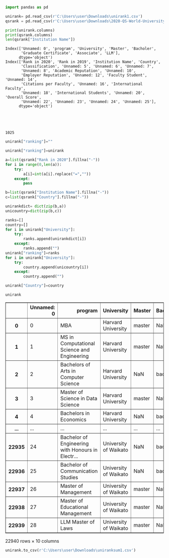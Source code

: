 ```python
import pandas as pd
```


```python
unirank= pd.read_csv(r'C:\Users\user\Downloads\unirank1.csv')
qsrank = pd.read_csv(r'C:\Users\user\Downloads\2020-QS-World-University-Rankings.csv')
```


```python
print(unirank.columns)
print(qsrank.columns)
len(qsrank["Institution Name"])
```

    Index(['Unnamed: 0', 'program', 'University', 'Master', 'Bacholer',
           'Graduate Certificate', 'Associate', 'LLM'],
          dtype='object')
    Index(['Rank in 2020', 'Rank in 2019', 'Institution Name', 'Country',
           'Classification', 'Unnamed: 5', 'Unnamed: 6', 'Unnamed: 7',
           'Unnamed: 8', 'Academic Reputation', 'Unnamed: 10',
           'Employer Reputation', 'Unnamed: 12', 'Faculty Student', 'Unnamed: 14',
           'Citations per Faculty', 'Unnamed: 16', 'International Faculty',
           'Unnamed: 18', 'International Students', 'Unnamed: 20', 'Overall Score',
           'Unnamed: 22', 'Unnamed: 23', 'Unnamed: 24', 'Unnamed: 25'],
          dtype='object')
    




    1025




```python
unirank["ranking"]=""    
```


```python
unirank["ranking"]=unirank
```


```python
a=list(qsrank["Rank in 2020"].fillna("-"))
for i in range(0,len(a)):
    try:
        a[i]=int(a[i].replace("=",""))
    except:
        pass

b=list(qsrank["Institution Name"].fillna("-"))
c=list(qsrank["Country"].fillna("-"))

```


```python
unirankdict= dict(zip(b,a))
unicountry=dict(zip(b,c))
```


```python
ranks=[]
country=[]
for i in unirank["University"]:
    try:
        ranks.append(unirankdict[i])
    except:
        ranks.append("")
unirank["ranking"]=ranks
for i in unirank["University"]:
    try:
        country.append(unicountry[i])
    except:
        country.append("")

```


```python
unirank["Country"]=country
```


```python
unirank
```




<div>
<style scoped>
    .dataframe tbody tr th:only-of-type {
        vertical-align: middle;
    }

    .dataframe tbody tr th {
        vertical-align: top;
    }

    .dataframe thead th {
        text-align: right;
    }
</style>
<table border="1" class="dataframe">
  <thead>
    <tr style="text-align: right;">
      <th></th>
      <th>Unnamed: 0</th>
      <th>program</th>
      <th>University</th>
      <th>Master</th>
      <th>Bacholer</th>
      <th>Graduate Certificate</th>
      <th>Associate</th>
      <th>LLM</th>
      <th>ranking</th>
      <th>Country</th>
    </tr>
  </thead>
  <tbody>
    <tr>
      <th>0</th>
      <td>0</td>
      <td>MBA</td>
      <td>Harvard University</td>
      <td>master</td>
      <td>NaN</td>
      <td>NaN</td>
      <td>NaN</td>
      <td>NaN</td>
      <td>3</td>
      <td>United States</td>
    </tr>
    <tr>
      <th>1</th>
      <td>1</td>
      <td>MS in Computational Science and Engineering</td>
      <td>Harvard University</td>
      <td>master</td>
      <td>NaN</td>
      <td>NaN</td>
      <td>NaN</td>
      <td>NaN</td>
      <td>3</td>
      <td>United States</td>
    </tr>
    <tr>
      <th>2</th>
      <td>2</td>
      <td>Bachelors of Arts in Computer Science</td>
      <td>Harvard University</td>
      <td>NaN</td>
      <td>bacholer</td>
      <td>NaN</td>
      <td>NaN</td>
      <td>NaN</td>
      <td>3</td>
      <td>United States</td>
    </tr>
    <tr>
      <th>3</th>
      <td>3</td>
      <td>Master of Science in Data Science</td>
      <td>Harvard University</td>
      <td>master</td>
      <td>NaN</td>
      <td>NaN</td>
      <td>NaN</td>
      <td>NaN</td>
      <td>3</td>
      <td>United States</td>
    </tr>
    <tr>
      <th>4</th>
      <td>4</td>
      <td>Bachelors in Economics</td>
      <td>Harvard University</td>
      <td>NaN</td>
      <td>bacholer</td>
      <td>NaN</td>
      <td>NaN</td>
      <td>NaN</td>
      <td>3</td>
      <td>United States</td>
    </tr>
    <tr>
      <th>...</th>
      <td>...</td>
      <td>...</td>
      <td>...</td>
      <td>...</td>
      <td>...</td>
      <td>...</td>
      <td>...</td>
      <td>...</td>
      <td>...</td>
      <td>...</td>
    </tr>
    <tr>
      <th>22935</th>
      <td>24</td>
      <td>Bachelor of Engineering with Honours in Electr...</td>
      <td>University of Waikato</td>
      <td>NaN</td>
      <td>bacholer</td>
      <td>NaN</td>
      <td>NaN</td>
      <td>NaN</td>
      <td>266</td>
      <td>New Zealand</td>
    </tr>
    <tr>
      <th>22936</th>
      <td>25</td>
      <td>Bachelor of Communication Studies</td>
      <td>University of Waikato</td>
      <td>NaN</td>
      <td>bacholer</td>
      <td>NaN</td>
      <td>NaN</td>
      <td>NaN</td>
      <td>266</td>
      <td>New Zealand</td>
    </tr>
    <tr>
      <th>22937</th>
      <td>26</td>
      <td>Master of Management</td>
      <td>University of Waikato</td>
      <td>master</td>
      <td>NaN</td>
      <td>NaN</td>
      <td>NaN</td>
      <td>NaN</td>
      <td>266</td>
      <td>New Zealand</td>
    </tr>
    <tr>
      <th>22938</th>
      <td>27</td>
      <td>Master of Educational Management</td>
      <td>University of Waikato</td>
      <td>master</td>
      <td>NaN</td>
      <td>NaN</td>
      <td>NaN</td>
      <td>NaN</td>
      <td>266</td>
      <td>New Zealand</td>
    </tr>
    <tr>
      <th>22939</th>
      <td>28</td>
      <td>LLM Master of Laws</td>
      <td>University of Waikato</td>
      <td>master</td>
      <td>NaN</td>
      <td>NaN</td>
      <td>NaN</td>
      <td>NaN</td>
      <td>266</td>
      <td>New Zealand</td>
    </tr>
  </tbody>
</table>
<p>22940 rows × 10 columns</p>
</div>




```python
unirank.to_csv(r'C:\Users\user\Downloads\uniranksum1.csv')
```
